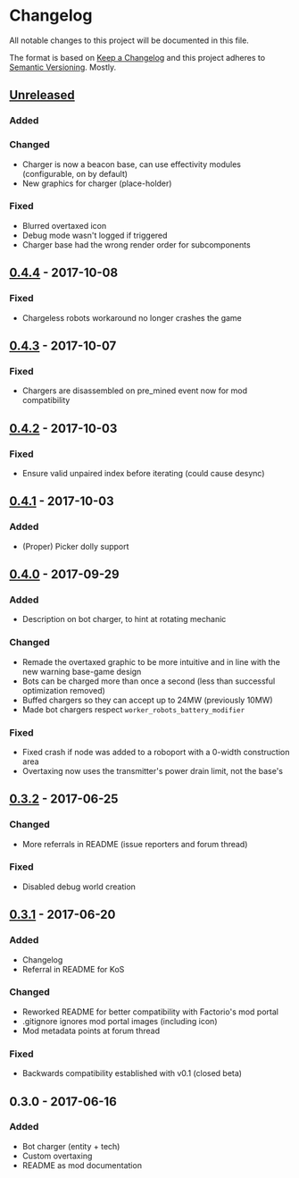 # Changelog

All notable changes to this project will be documented in this file.

The format is based on [Keep a Changelog](http://keepachangelog.com/)
and this project adheres to [Semantic Versioning](http://semver.org/). Mostly.

<!-- markdownlint-disable MD022 MD024 MD032 -->

## [Unreleased]
### Added

### Changed
- Charger is now a beacon base, can use effectivity modules (configurable, on by default)
- New graphics for charger (place-holder)

### Fixed
- Blurred overtaxed icon
- Debug mode wasn't logged if triggered
- Charger base had the wrong render order for subcomponents

## [0.4.4] - 2017-10-08
### Fixed
- Chargeless robots workaround no longer crashes the game

## [0.4.3] - 2017-10-07
### Fixed
- Chargers are disassembled on pre_mined event now for mod compatibility

## [0.4.2] - 2017-10-03
### Fixed
- Ensure valid unpaired index before iterating (could cause desync)

## [0.4.1] - 2017-10-03
### Added
- (Proper) Picker dolly support

## [0.4.0] - 2017-09-29
### Added
- Description on bot charger, to hint at rotating mechanic
### Changed
- Remade the overtaxed graphic to be more intuitive and in line with the new warning base-game design
- Bots can be charged more than once a second (less than successful optimization removed)
- Buffed chargers so they can accept up to 24MW (previously 10MW)
- Made bot chargers respect `worker_robots_battery_modifier`
### Fixed
- Fixed crash if node was added to a roboport with a 0-width construction area
- Overtaxing now uses the transmitter's power drain limit, not the base's

## [0.3.2] - 2017-06-25
### Changed
- More referrals in README (issue reporters and forum thread)
### Fixed
- Disabled debug world creation

## [0.3.1] - 2017-06-20
### Added
- Changelog
- Referral in README for KoS
### Changed
- Reworked README for better compatibility with Factorio's mod portal
- .gitignore ignores mod portal images (including icon)
- Mod metadata points at forum thread
### Fixed
- Backwards compatibility established with v0.1 (closed beta)

## 0.3.0 - 2017-06-16
### Added
- Bot charger (entity + tech)
- Custom overtaxing
- README as mod documentation

[Unreleased]: https://github.com/dustine/ChargeTransmission/compare/v0.4.4...HEAD
[0.4.4]: https://github.com/dustine/ChargeTransmission/compare/v0.4.3...v0.4.4
[0.4.3]: https://github.com/dustine/ChargeTransmission/compare/v0.4.2...v0.4.3
[0.4.2]: https://github.com/dustine/ChargeTransmission/compare/v0.4.1...v0.4.2
[0.4.1]: https://github.com/dustine/ChargeTransmission/compare/v0.4.0...v0.4.1
[0.4.0]: https://github.com/dustine/ChargeTransmission/compare/v0.3.2...v0.4.0
[0.3.2]: https://github.com/dustine/ChargeTransmission/compare/v0.3.1...v0.3.2
[0.3.1]: https://github.com/dustine/ChargeTransmission/compare/v0.3.0...v0.3.1